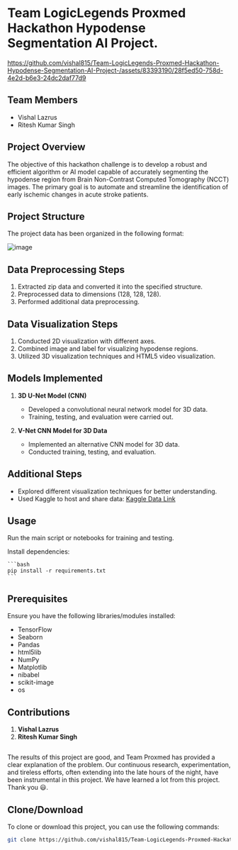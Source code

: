 # Team LogicLegends Proxmed Hackathon Hypodense Segmentation AI Project.

https://github.com/vishal815/Team-LogicLegends-Proxmed-Hackathon-Hypodense-Segmentation-AI-Project-/assets/83393190/28f5ed50-758d-4e2d-b6e3-24dc2daf77d9


## Team Members
- Vishal Lazrus
- Ritesh Kumar Singh

## Project Overview
The objective of this hackathon challenge is to develop a robust and efficient algorithm or AI model capable of accurately segmenting the hypodense region from Brain Non-Contrast Computed Tomography (NCCT) images. The primary goal is to automate and streamline the identification of early ischemic changes in acute stroke patients.

## Project Structure
The project data has been organized in the following format:

![image](https://github.com/vishal815/Team-LogicLegends-Proxmed-Hackathon-Hypodense-Segmentation-AI-Project-/assets/83393190/8c6c7856-5071-4b3b-99db-7771fa2e05ea)

## Data Preprocessing Steps
1. Extracted zip data and converted it into the specified structure.
2. Preprocessed data to dimensions (128, 128, 128).
3. Performed additional data preprocessing.

## Data Visualization Steps
1. Conducted 2D visualization with different axes.
2. Combined image and label for visualizing hypodense regions.
3. Utilized 3D visualization techniques and HTML5 video visualization.

## Models Implemented
1. **3D U-Net Model (CNN)**
   - Developed a convolutional neural network model for 3D data.
   - Training, testing, and evaluation were carried out.

2. **V-Net CNN Model for 3D Data**
   - Implemented an alternative CNN model for 3D data.
   - Conducted training, testing, and evaluation.

## Additional Steps
- Explored different visualization techniques for better understanding.
- Used Kaggle to host and share data: [Kaggle Data Link](https://www.kaggle.com/datasets/vishallazrus/filtaer-data)

## Usage

Run the main script or notebooks for training and testing.

Install dependencies:

    ```bash
    pip install -r requirements.txt
    ```

## Prerequisites
Ensure you have the following libraries/modules installed:

- TensorFlow
- Seaborn
- Pandas
- html5lib
- NumPy
- Matplotlib
- nibabel
- scikit-image
- os


## Contributions
1. **Vishal Lazrus**
2. **Ritesh Kumar Singh**

## 
The results of this project are good, and Team Proxmed has provided a clear explanation of the problem. Our continuous research, experimentation, and tireless efforts, often extending into the late hours of the night, have been instrumental in this project. We have learned a lot from this project. Thank you 😃.

## Clone/Download

To clone or download this project, you can use the following commands:

```bash
git clone https://github.com/vishal815/Team-LogicLegends-Proxmed-Hackathon-Hypodense-Segmentation-AI-Project-.git

